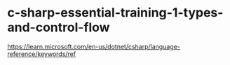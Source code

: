 # c-sharp-essential-training-1-types-and-control-flow

https://learn.microsoft.com/en-us/dotnet/csharp/language-reference/keywords/ref
